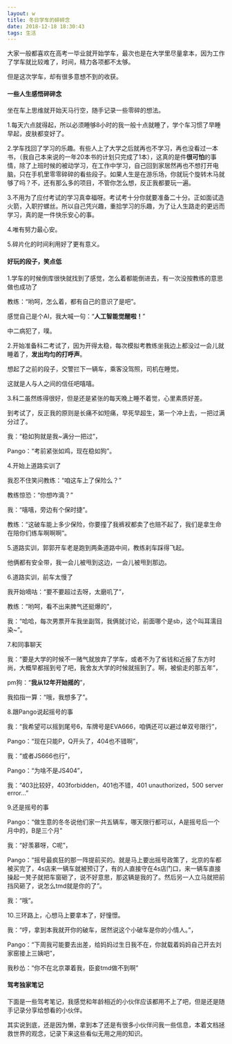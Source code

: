 ```yaml
---
layout: w
title: 冬日学车的碎碎念
date: 2018-12-18 18:30:43
tags: 生活
---
```

大家一般都喜欢在高考一毕业就开始学车，最次也是在大学里尽量拿本，因为工作了学车就比较难了，时间，精力各项都不太够。

但是这次学车，却有很多意想不到的收获。
<!-- more -->

#### 一些人生感悟碎碎念

坐在车上思维就开始天马行空，随手记录一些零碎的想法。

1.每天六点就得起，所以必须睡够8小时的我一般十点就睡了，学个车习惯了早睡早起，皮肤都变好了。

2.学车找回了学习的乐趣。有些人上了大学之后就再也不学习，再也没看过一本书，（我自己本来说的一年20本书的计划只完成了1本），这真的是件**很可怕**的事情，除了上班时候的被动学习，在工作中学习，自己回到家居然再也不想打开电脑，只在手机里零零碎碎的看些段子。如果人生是在游乐场，你就玩个旋转木马就够了吗？不，还有那么多的项目，不管你怎么想，反正我都要玩一遍。

3.不用为了应付考试的学习真幸福呀。考试考十分你就要准备二十分。正如面试造火箭，入职拧螺丝。所以自己凭兴趣，重拾学习的乐趣，为了让人生路走的更远而学习，真的是一件快乐安心的事。

4.唯有努力最心安。

5.碎片化的时间利用好了更有意义。

#### 好玩的段子，笑点低

1.学车的时候倒库很快就找到了感觉，怎么着都能倒进去，有一次没按教练的意思做也成功了

教练：“哟呵，怎么着，都有自己的意识了是吧”。

感觉自己是个AI，我大喊一句：“**人工智能觉醒啦！**”

中二病犯了，噗。

2.开始准备科二考试了，因为开得太稳，每次模拟考教练坐我边上都没过一会儿就睡着了，**发出均匀的打呼声**。

想起了之前的段子，交警拦下一辆车，乘客没驾照，司机在睡觉。

这就是人与人之间的信任吧嘻嘻。

3.科二虽然练得很好，但是还是紧张的每天晚上睡不着觉，心里素质好差。

到考试了，反正我的原则是长痛不如短痛，早死早超生，第一个冲上去，一把过满分过了。

我：“稳如狗就是我~满分一把过”，

Pango：“考前紧张如鸡，现在稳如狗”。

4.开始上道路实训了

我忍不住笑问教练：“咱这车上了保险么？”

教练惊恐：“你想咋滴？”

我：“嘻嘻，旁边有个保时捷”。

教练：“这破车能上多少保险，你要撞了我裤衩都卖了也赔不起了，我们是拿生命在陪你们练车啊啊啊”。

5.道路实训，郭郭开车老是跑到两条道路中间，教练刹车踩得飞起。

他俩都有安全带，我一会儿被甩到这边，一会儿被甩到那边。

6.道路实训，前车太慢了

我开始嘀咕：“要不要超过去呀，太磨叽了”，

教练：“哟呵，看不出来脾气还挺爆的”，

我：“哈哈，每次男票开车我坐副驾，我俩就讨论，前面哪个是sb，这个叫耳濡目染~”。

7.和同事聊天

我：“要是大学的时候不一赌气就放弃了学车，或者不为了省钱和近报了东方时尚，大概早都摇到号了吧，我舍友大学的时候就摇到了。啊，被偷走的那五年”，

pm狗：“**我从12年开始摇的**”，

我掐指一算：“哦，我想多了”。

8.跟Pango说起摇号的事

我：“我希望可以摇到尾号6，车牌号是EVA666，咱俩还可以避过单双号限行”，

Pango：“现在只能P，Q开头了，404也不错啊”，

我：“或者JS666也行”，

Pango：“为啥不是JS404”，

我：“403比较好，403forbidden，401也不错，401 unauthorized，500 server error...”

9.还是摇号的事

Pango：“做生意的冬冬说他们家一共五辆车，哪天限行都可以，A是摇号后一个月中的，B是三个月”

我：“好羡慕呀，C呢”，

Pango：“摇号最疯狂的那一阵提前买的。就是马上要出摇号政策了，北京的车都被买完了，4s店来一辆车就被预订了，有的人直接守在4s店门口，来一辆车直接操起一凳子就把车窗砸了，说不好意思，那这辆是我的了。然后另一人立马就把前挡风砸了，说怎么tmd就是你的了”。

我：“哦”。

10.三环路上，心想马上要拿本了，好憧憬。

我：“哼，拿到本我就开你的破车，居然说这个小破车是你的小情人。”，

Pango：“下周我可能要去出差，给妈妈过生日我不在，你就载着妈妈自己开去刘家窑接上三姨吧”，

我秒怂：“你不在北京罩着我，臣妾tmd做不到啊”

#### 驾考独家笔记

下面是一些驾考笔记，我感觉和年龄相近的小伙伴应该都用不上了吧，但是还是随手记录分享给想看的小伙伴。

其实说到底，还是因为懒，拿到本了还是有很多小伙伴问我一些信息，本着文档拯救世界的观念，记录下来这些看似无用之用的知识。

